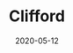 ---
title: Clifford
description:
image: '/assets/img/projects/clifford-preview.jpg'
price: 35
home: https://jekyllthemes.io/theme/clifford-blog-jekyll-theme
demo: https://clifford-jekyll.netlify.app/
date: 2020-05-12
---